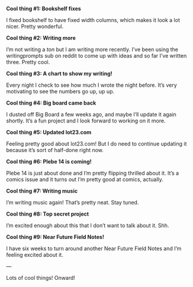 
**Cool thing #1: Bookshelf fixes**

I fixed bookshelf to have fixed width columns, which makes it look a lot nicer. Pretty wonderful.

**Cool thing #2: Writing more**

I’m not writing a *ton* but I am writing more recently. I’ve been using the writingprompts sub on reddit to come up with ideas and so far I’ve written three. Pretty cool.

**Cool thing #3: A chart to show my writing!**

Every night I check to see how much I wrote the night before. It’s very motivating to see the numbers go up, up up. 

**Cool thing #4: Big board came back**

I dusted off Big Board a few weeks ago, and maybe I’ll update it again shortly. It’s a fun project and I look forward to working on it more.

**Cool thing #5: Updated lot23.com**

Feeling pretty good about lot23.com! But I do need to continue updating it because it’s sort of half-done right now.

**Cool thing #6: Plebe 14 is coming!**

Plebe 14 is just about done and I’m pretty flipping thrilled about it. It’s a comics issue and it turns out I’m pretty good at comics, actually.

**Cool thing #7: Writing music**

I’m writing music again! That’s pretty neat. Stay tuned.

**Cool thing #8: Top secret project**

I’m excited enough about this that I don’t want to talk about it. Shh.

**Cool thing #9: Near Future Field Notes!**

I have six weeks to turn around another Near Future Field Notes and I’m feeling excited about it. 

—

Lots of cool things! Onward!